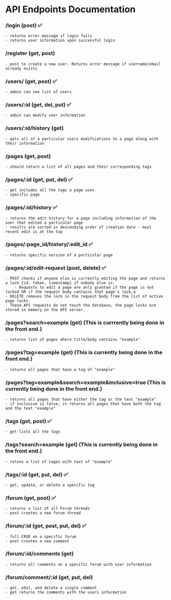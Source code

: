 # API Endpoints Documentation

### /login (post) ✅
    - returns error message if login fails 
    - returns user information upon successful login

### /register (get, post)
    - post to create a new user. Returns error message if username/email already exists

### /users/ (get, post) ✅
    - admin can see list of users

### /users/:id (get, del, put) ✅
    - admin can modify user information

### /users/:id/history (get)
    - gets all of a particular users modifications to a page along with their information

### /pages (get, post) 
    - should return a list of all pages and their corresponding tags

### /pages/:id (get, put, del) ✅
    - get includes all the tags a page uses
    - specific page

### /pages/:id/history ✅
    - returns the edit history for a page including information of the user that edited a particular page
    - results are sorted in descending order of creation date - most recent edit is at the top

### /pages/:page_id/history/:edit_id ✅
    - returns specific version of a particular page

### /pages/:id/edit-request (post, delete) ✅
    - POST checks if anyone else is currently editing the page and returns a lock {id, token, timestamp} if nobody else is. 
        - Requests to edit a page are only granted if the page is not locked OR if the request body contains that page's lock.a
    - DELETE removes the lock in the request body from the list of active page locks.
    - These API requests do not touch the database, the page locks are stored in memory on the API server. 

### /pages?search=example (get)   (This is currrently being done in the front end.)
    - returns list of pages where title/body contains "example"

### /pages?tag=example (get)      (This is currently being done in the front end.)
    - returns all pages that have a tag of "example"

### /pages?tag=example&search=example&inclusive=true    (This is currently being done in the front end.)
    - returns all pages that have either the tag or the text "example"
    - if inclusive is false, it returns all pages that have both the tag and the text "example"

### /tags (get, post) ✅
    - get lists all the tags

### /tags?search=example (get)   (This is currently being done in the front end.)
    - retuns a list of tages with text of "example"

### /tags/:id (get, put, del) ✅
    - get, update, or delete a specific tag

### /forum (get, post) ✅
    - returns a list of all Forum threads
    - post creates a new forum thread

### /forum/:id (get, post, put, del) ✅
    - full CRUD on a specific forum
    - post creates a new comment

### /forum/:id/comments (get)
    - returns all comments on a specific forum with user information

### /forum/comment/:id (get, put, del) 
    - get, edit, and delete a single comment
    - get returns the comments with the users information
